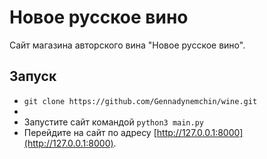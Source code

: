 # Новое русское вино

Сайт магазина авторского вина "Новое русское вино".

## Запуск

- ```git clone https://github.com/Gennadynemchin/wine.git```
- 
- Запустите сайт командой `python3 main.py`
- Перейдите на сайт по адресу [http://127.0.0.1:8000](http://127.0.0.1:8000).


